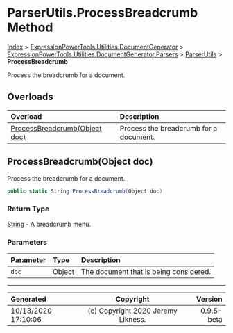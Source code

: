 ﻿# ParserUtils.ProcessBreadcrumb Method

[Index](../index.md) > [ExpressionPowerTools.Utilities.DocumentGenerator](ExpressionPowerTools.Utilities.DocumentGenerator.a.md) > [ExpressionPowerTools.Utilities.DocumentGenerator.Parsers](ExpressionPowerTools.Utilities.DocumentGenerator.Parsers.n.md) > [ParserUtils](ExpressionPowerTools.Utilities.DocumentGenerator.Parsers.ParserUtils.cs.md) > **ProcessBreadcrumb**

Process the breadcrumb for a document.

## Overloads

| Overload | Description |
| :-- | :-- |
| [ProcessBreadcrumb(Object doc)](#processbreadcrumbobject-doc) | Process the breadcrumb for a document. |
## ProcessBreadcrumb(Object doc)

Process the breadcrumb for a document.

```csharp
public static String ProcessBreadcrumb(Object doc)
```

### Return Type

 [String](https://docs.microsoft.com/dotnet/api/system.string)  - A breadcrumb menu.

### Parameters

| Parameter | Type | Description |
| :-- | :-- | :-- |
| `doc` | [Object](https://docs.microsoft.com/dotnet/api/system.object) | The document that is being considered. |



---

| Generated | Copyright | Version |
| :-- | :-: | --: |
| 10/13/2020 17:10:06 | (c) Copyright 2020 Jeremy Likness. | 0.9.5-beta |

